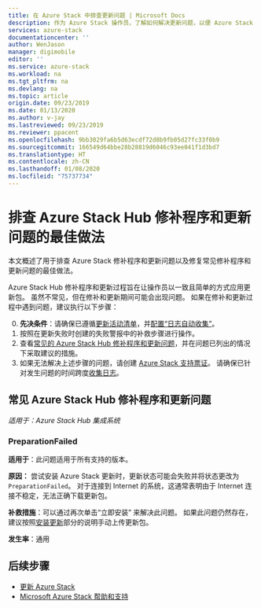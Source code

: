 ```yaml
---
title: 在 Azure Stack 中排查更新问题 | Microsoft Docs
description: 作为 Azure Stack 操作员，了解如何解决更新问题，以便 Azure Stack 可以尽快恢复生产状态。
services: azure-stack
documentationcenter: ''
author: WenJason
manager: digimobile
editor: ''
ms.service: azure-stack
ms.workload: na
ms.tgt_pltfrm: na
ms.devlang: na
ms.topic: article
origin.date: 09/23/2019
ms.date: 01/13/2020
ms.author: v-jay
ms.lastreviewed: 09/23/2019
ms.reviewer: ppacent
ms.openlocfilehash: 9bb3029fa6b5d63ecdf72d8b9fb05d27fc33f0b9
ms.sourcegitcommit: 166549d64bbe28b28819d6046c93ee041f1d3bd7
ms.translationtype: HT
ms.contentlocale: zh-CN
ms.lasthandoff: 01/08/2020
ms.locfileid: "75737734"
---
```

# <a name="best-practices-for-troubleshooting-azure-stack-hub-patch-and-update-issues"></a>排查 Azure Stack Hub 修补程序和更新问题的最佳做法

本文概述了用于排查 Azure Stack 修补程序和更新问题以及修复常见修补程序和更新问题的最佳做法。


Azure Stack Hub 修补程序和更新过程旨在让操作员以一致且简单的方式应用更新包。 虽然不常见，但在修补和更新期间可能会出现问题。 如果在修补和更新过程中遇到问题，建议执行以下步骤：

0. **先决条件**：请确保已遵循[更新活动清单](release-notes-checklist.md)，并[配置“日志自动收集”](azure-stack-configure-automatic-diagnostic-log-collection.md)。
1. 按照在更新失败时创建的失败警报中的补救步骤进行操作。
2. 查看[常见的 Azure Stack Hub 修补程序和更新问题](/azure-stack/operator/azure-stack-updates-troubleshoot#Common-Azure-Stack-Hub-patch-and-update-issues)，并在问题已列出的情况下采取建议的措施。
3. 如果无法解决上述步骤的问题，请创建 [Azure Stack 支持票证](azure-stack-help-and-support-overview.md)。 请确保已针对发生问题的时间跨度[收集日志](/azure-stack/operator/azure-stack-configure-on-demand-diagnostic-log-collection)。

## <a name="common-azure-stack-hub-patch-and-update-issues"></a>常见 Azure Stack Hub 修补程序和更新问题

*适用于：Azure Stack Hub 集成系统*

### <a name="preparationfailed"></a>PreparationFailed

**适用于**：此问题适用于所有支持的版本。

**原因：** 尝试安装 Azure Stack 更新时，更新状态可能会失败并将状态更改为 `PreparationFailed`。 对于连接到 Internet 的系统，这通常表明由于 Internet 连接不稳定，无法正确下载更新包。 

**补救措施**：可以通过再次单击“立即安装”  来解决此问题。 如果此问题仍然存在，建议按照[安装更新](azure-stack-apply-updates.md?#install-updates-and-monitor-progress)部分的说明手动上传更新包。

**发生率**：通用

## <a name="next-steps"></a>后续步骤

- [更新 Azure Stack](azure-stack-updates.md)  
- [Microsoft Azure Stack 帮助和支持](azure-stack-help-and-support-overview.md)

